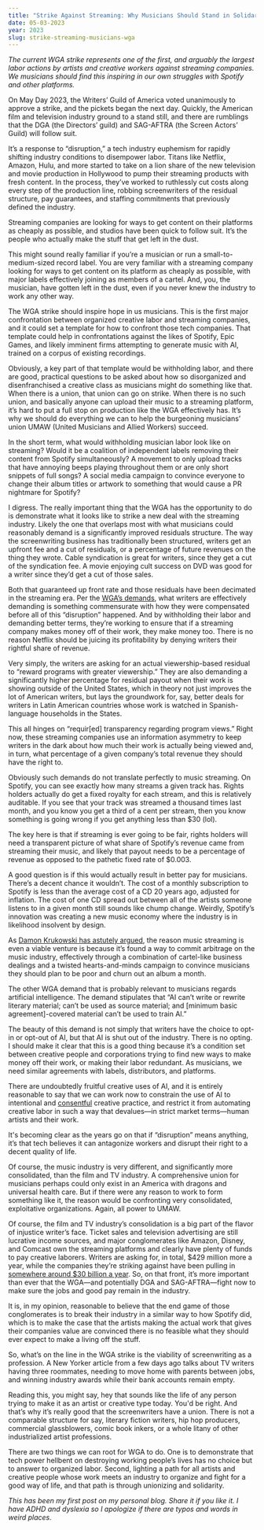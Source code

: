 ```yaml
---
title: "Strike Against Streaming: Why Musicians Should Stand in Solidarity with the Writers' Guild"
date: 05-03-2023
year: 2023
slug: strike-streaming-musicians-wga
---
```


*The current WGA strike represents one of the first, and arguably the largest labor actions by artists and creative workers against streaming companies. We musicians should find this inspiring in our own struggles with Spotify and other platforms.*

On May Day 2023, the Writers’ Guild of America voted unanimously to approve a strike, and the pickets began the next day. Quickly, the American film and television industry ground to a stand still, and there are rumblings that the DGA (the Directors’ guild) and SAG-AFTRA (the Screen Actors’ Guild) will follow suit.

It’s a response to “disruption,” a tech industry euphemism for rapidly shifting industry conditions to disempower labor. Titans like Netflix, Amazon, Hulu, and more started to take on a lion share of the new television and movie production in Hollywood to pump their streaming products with fresh content. In the process, they’ve worked to ruthlessly cut costs along every step of the production line, robbing screenwriters of the residual structure, pay guarantees, and staffing commitments that previously defined the industry.

Streaming companies are looking for ways to get content on their platforms as cheaply as possible, and studios have been quick to follow suit. It’s the people who actually make the stuff that get left in the dust.

This might sound really familiar if you’re a musician or run a small-to-medium-sized record label. You are very familiar with a streaming company looking for ways to get content on its platform as cheaply as possible, with major labels effectively joining as members of a cartel. And, you, the musician, have gotten left in the dust, even if you never knew the industry to work any other way.

The WGA strike should inspire hope in us musicians. This is the first major confrontation between organized creative labor and streaming companies, and it could set a template for how to confront those tech companies. That template could help in confrontations against the likes of Spotify, Epic Games, and likely imminent firms attempting to generate music with AI, trained on a corpus of existing recordings.

Obviously, a key part of that template would be withholding labor, and there are good, practical questions to be asked about how so disorganized and disenfranchised a creative class as musicians might do something like that. When there is a union, that union can go on strike. When there is no such union, and basically anyone can upload their music to a streaming platform, it’s hard to put a full stop on production like the WGA effectively has. It’s why we should do everything we can to help the burgeoning musicians’ union UMAW (United Musicians and Allied Workers) succeed.

In the short term, what would withholding musician labor look like on streaming? Would it be a coalition of independent labels removing their content from Spotify simultaneously? A movement to only upload tracks that have annoying beeps playing throughout them or are only short snippets of full songs? A social media campaign to convince everyone to change their album titles or artwork to something that would cause a PR nightmare for Spotify?

I digress. The really important thing that the WGA has the opportunity to do is demonstrate what it looks like to strike a new deal with the streaming industry. Likely the one that overlaps most with what musicians could reasonably demand is a significantly improved residuals structure. The way the screenwriting business has traditionally been structured, writers get an upfront fee and a cut of residuals, or a percentage of future revenues on the thing they wrote. Cable syndication is great for writers, since they get a cut of the syndication fee. A movie enjoying cult success on DVD was good for a writer since they’d get a cut of those sales.

Both that guaranteed up front rate and those residuals have been decimated in the streaming era. Per the [WGA’s demands](https://www.wga.org/uploadedfiles/members/member_info/contract-2023/WGA_proposals.pdf), what writers are effectively demanding is something commensurate with how they were compensated before all of this “disruption” happened. And by withholding their labor and demanding better terms, they’re working to ensure that if a streaming company makes money off of their work, they make money too. There is no reason Netflix should be juicing its profitability by denying writers their rightful share of revenue.

Very simply, the writers are asking for an actual viewership-based residual to “reward programs with greater viewership.” They are also demanding a significantly higher percentage for residual payout when their work is showing outside of the United States, which in theory not just improves the lot of American writers, but lays the groundwork for, say, better deals for writers in Latin American countries whose work is watched in Spanish-language households in the States.

This all hinges on “requir[ed] transparency regarding program views.” Right now, these streaming companies use an information asymmetry to keep writers in the dark about how much their work is actually being viewed and, in turn, what percentage of a given company’s total revenue they should have the right to. 

Obviously such demands do not translate perfectly to music streaming. On Spotify, you can see exactly how many streams a given track has. Rights holders actually do get a fixed royalty for each stream, and this is relatively auditable. If you see that your track was streamed a thousand times last month, and you know you get a third of a cent per stream, then you know something is going wrong if you get anything less than $30 (lol).

The key here is that if streaming is ever going to be fair, rights holders will need a transparent picture of what share of Spotify’s revenue came from streaming their music, and likely that payout needs to be a percentage of revenue as opposed to the pathetic fixed rate of $0.003.

A good question is if this would actually result in better pay for musicians. There’s a decent chance it wouldn’t. The cost of a monthly subscription to Spotify is less than the average cost of a CD 20 years ago, adjusted for inflation. The cost of one CD spread out between all of the artists someone listens to in a given month still sounds like chump change. Weirdly, Spotify’s innovation was creating a new music economy where the industry is in likelihood insolvent by design.

As [Damon Krukowski has astutely argued](https://dadadrummer.substack.com/p/spotify-is-misinformation), the reason music streaming is even a viable venture is because it’s found a way to commit arbitrage on the music industry, effectively through a combination of cartel-like business dealings and a twisted hearts-and-minds campaign to convince musicians they should plan to be poor and churn out an album a month.

The other WGA demand that is probably relevant to musicians regards artificial intelligence. The demand stipulates that “AI can’t write or rewrite literary material; can’t be used as source material; and [minimum basic agreement]-covered material can’t be used to train AI.” 

The beauty of this demand is not simply that writers have the choice to opt-in or opt-out of AI, but that AI is shut out of the industry. There is no opting. I should make it clear that this is a good thing because it’s a condition set between creative people and corporations trying to find new ways to make money off their work, or making their labor redundant. As musicians, we need similar agreements with labels, distributors, and platforms.

There are undoubtedly fruitful creative uses of AI, and it is entirely reasonable to say that we can work now to constrain the use of AI to intentional and [consentful](https://www.consentfultech.io/) creative practice, and restrict it from automating creative labor in such a way that devalues—in strict market terms—human artists and their work.

It's becoming clear as the years go on that if “disruption” means anything, it’s that tech believes it can antagonize workers and disrupt their right to a decent quality of life.

Of course, the music industry is very different, and significantly more consolidated, than the film and TV industry. A comprehensive union for musicians perhaps could only exist in an America with dragons and universal health care. But if there were any reason to work to form something like it, the reason would be confronting very consolidated, exploitative organizations. Again, all power to UMAW.

Of course, the film and TV industry’s consolidation is a big part of the flavor of injustice writer’s face. Ticket sales and television advertising are still lucrative income sources, and major conglomerates like Amazon, Disney, and Comcast own the streaming platforms and clearly have plenty of funds to pay creative laborers. Writers are asking for, in total, $429 million more a year, while the companies they’re striking against have been pulling in [somewhere around $30 billion a year](https://twitter.com/jonrog1/status/1653281117603233792?). So, on that front, it’s more important than ever that the WGA—and potentially DGA and SAG-AFTRA—fight now to make sure the jobs and good pay remain in the industry.

It is, in my opinion, reasonable to believe that the end game of those conglomerates is to break their industry in a similar way to how Spotify did, which is to make the case that the artists making the actual work that gives their companies value are convinced there is no feasible what they should ever expect to make a living off the stuff. 

So, what’s on the line in the WGA strike is the viability of screenwriting as a profession. A New Yorker article from a few days ago talks about TV writers having three roommates, needing to move home with parents between jobs, and winning industry awards while their bank accounts remain empty. 

Reading this, you might say, hey that sounds like the life of any person trying to make it as an artist or creative type today. You'd be right. And that’s why it’s really good that the screenwriters have a union. There is not a comparable structure for say, literary fiction writers, hip hop producers, commercial glassblowers, comic book inkers, or a whole litany of other industrialized artist professions.

There are two things we can root for WGA to do. One is to demonstrate that tech power hellbent on destroying working people’s lives has no choice but to answer to organized labor. Second, lighting a path for all artists and creative people whose work meets an industry to organize and fight for a good way of life, and that path is through unionizing and solidarity.

*This has been my first post on my personal blog. Share it if you like it. I have ADHD and dyslexia so I apologize if there are typos and words in weird places.*